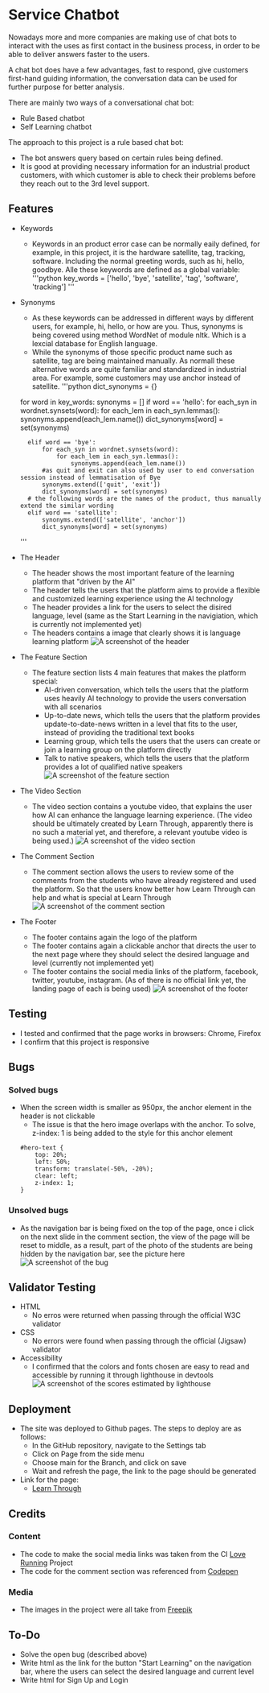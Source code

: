 # Service Chatbot

Nowadays more and more companies are making use of chat bots to interact with the uses as first contact in the business process, in order to be able to deliver answers faster to the users.

A chat bot does have a few advantages, fast to respond, give customers first-hand guiding information, the conversation data can be used for further purpose for better analysis.

There are mainly two ways of a conversational chat bot: 
- Rule Based chatbot
- Self Learning chatbot

The approach to this project is a rule based chat bot:
- The bot answers query based on certain rules being defined.
- It is good at providing necessary information for an industrial product customers, with which customer is able to check their problems before they reach out to the 3rd level support.

## Features

- Keywords
    - Keywords in an product error case can be normally eaily defined, for example, in this project, it is the hardware satellite, tag, tracking, software. Including the normal greeting words, such as hi, hello, goodbye. Alle these keywords are defined as a global variable:
    '''python
    key_words = ['hello', 'bye', 'satellite', 'tag', 'software', 'tracking']
    ''' 

- Synonyms
    - As these keywords can be addressed in different ways by different users, for example, hi, hello, or how are you. Thus, synonyms is being covered using method WordNet of module nltk. Which is a lexcial database for English language.
    - While the synonyms of those specific product name such as satellite, tag are being maintained manually. As normall these alternative words are quite familiar and standardized in industrial area. For example, some customers may use anchor instead of satellite.
    '''python
    dict_synonyms = {}

    for word in key_words:
        synonyms = []
        if word == 'hello':
            for each_syn in wordnet.synsets(word):
                for each_lem in each_syn.lemmas():
                    synonyms.append(each_lem.name())
            dict_synonyms[word] = set(synonyms)

        elif word == 'bye':
            for each_syn in wordnet.synsets(word):
                for each_lem in each_syn.lemmas():
                    synonyms.append(each_lem.name())
            #as quit and exit can also used by user to end conversation session instead of lemmatisation of Bye
            synonyms.extend(['quit', 'exit'])
            dict_synonyms[word] = set(synonyms)
        # the following words are the names of the product, thus manually extend the similar wording
        elif word == 'satellite':
            synonyms.extend(['satellite', 'anchor'])
            dict_synonyms[word] = set(synonyms)
    '''

- The Header
    - The header shows the most important feature of the learning platform that "driven by the AI"
    - The header tells the users that the platform aims to provide a flexible and customized learning experience using the AI technology
    - The header provides a link for the users to select the disired language, level (same as the Start Learning in the navigiation, which is currently not implemented yet)
    - The headers contains a image that clearly shows it is language learning platform
    ![A screenshot of the header](/assets/images/README/header.png)

- The Feature Section
    - The feature section lists 4 main features that makes the platform special:
        - AI-driven conversation, which tells the users that the platform uses heavily AI technology to provide the users conversation with all scenarios
        - Up-to-date news, which tells the users that the platform provides update-to-date-news written in a level that fits to the user, instead of providing the traditional text books
        - Learning group, which tells the users that the users can create or join a learning group on the platform directly
        - Talk to native speakers, which tells the users that the platform provides a lot of qualified native speakers
    ![A screenshot of the feature section](/assets/images/README/feature.png)

- The Video Section
    - The video section contains a youtube video, that explains the user how AI can enhance the language learning experience. (The video should be ultimately created by Learn Through, apparently there is no such a material yet, and therefore, a relevant youtube video is being used.)
    ![A screenshot of the video section](/assets/images/README/video.png)

- The Comment Section
    - The comment section allows the users to review some of the comments from the students who have already registered and used the platform. So that the users know better how Learn Through can help and what is special at Learn Through
    ![A screenshot of the comment section](/assets/images/README/comment.png)

- The Footer
    - The footer contains again the logo of the platform
    - The footer contains again a clickable anchor that directs the user to the next page where they should select the desired language and level (currently not implemented yet)
    - The footer contains the social media links of the platform, facebook, twitter, youtube, instagram. (As of there is no official link yet, the landing page of each is being used)
    ![A screenshot of the footer](/assets/images/README/footer.png)

## Testing

- I tested and confirmed that the page works in browsers: Chrome, Firefox
- I confirm that this project is responsive

## Bugs

### Solved bugs
- When the screen width is smaller as 950px, the anchor element in the header is not clickable
    - The issue is that the hero image overlaps with the anchor. To solve, z-index: 1 is being added to the style for this anchor element
    ```
    #hero-text {
        top: 20%;
        left: 50%;
        transform: translate(-50%, -20%);
        clear: left;
        z-index: 1;
    }
    ```

### Unsolved bugs
- As the navigation bar is being fixed on the top of the page, once i click on the next slide in the comment section, the view of the page will be reset to middle, as a result, part of the photo of the students are being hidden by the navigation bar, see the picture here
![A screenshot of the bug](/assets/images/README/bug.png)

## Validator Testing

- HTML
    - No erros were returned when passing through the official W3C validator
- CSS
    - No errors were found when passing through the official (Jigsaw) validator
- Accessibility
    - I confirmed that the colors and fonts chosen are easy to read and accessible by running it through lighthouse in devtools
    ![A screenshot of the scores estimated by lighthouse](/assets/images/README/lighthouse.png)

## Deployment

- The site was deployed to Github pages. The steps to deploy are as follows:
    - In the GitHub repository, navigate to the Settings tab
    - Click on Page from the side menu
    - Choose main for the Branch, and click on save
    - Wait and refresh the page, the link to the page should be generated
- Link for the page:
    - [Learn Through](https://shichen-sc.github.io/learn-through/)


## Credits

### Content
- The code to make the social media links was taken from the CI [Love Running](https://github.com/shichen-sc/love-running) Project
- The code for the comment section was referenced from [Codepen](https://codepen.io/Schepp/pen/WNbQByE)

### Media
- The images in the project were all take from [Freepik](https://www.freepik.com/free-photos-vectors)

## To-Do
- Solve the open bug (described above)
- Write html as the link for the button "Start Learning" on the navigation bar, where the users can select the desired language and current level
- Write html for Sign Up and Login